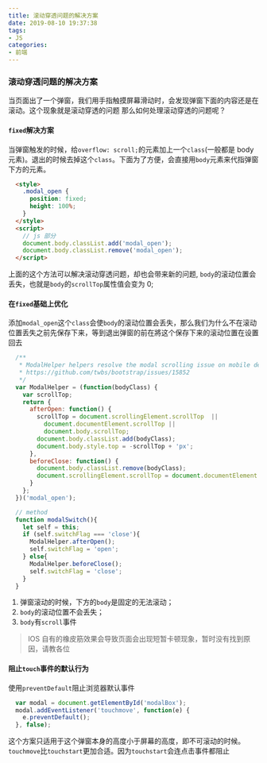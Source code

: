 ```yaml
---
title: 滚动穿透问题的解决方案
date: 2019-08-10 19:37:38
tags:
- JS
categories:
- 前端
---
```


### 滚动穿透问题的解决方案
当页面出了一个弹窗，我们用手指触摸屏幕滑动时，会发现弹窗下面的内容还是在滚动。这个现象就是滚动穿透的问题
那么如何处理滚动穿透的问题呢？

<!-- more -->

#### `fixed`解决方案
当弹窗触发的时候，给`overflow: scroll;`的元素加上一个`class`(一般都是 body 元素)。退出的时候去掉这个`class`。下面为了方便，会直接用`body`元素来代指弹窗下方的元素。
```html
  <style>
    .modal_open {
      position: fixed;
      height: 100%;
    }
  </style>
  <script>
    // js 部分
    document.body.classList.add('modal_open');
    document.body.classList.remove('modal_open');
  </script>
```
上面的这个方法可以解决滚动穿透问题，却也会带来新的问题, `body`的滚动位置会丢失，也就是`body`的`scrollTop`属性值会变为 0;

#### 在`fixed`基础上优化
添加`modal_open`这个`class`会使`body`的滚动位置会丢失，那么我们为什么不在滚动位置丢失之前先保存下来，等到退出弹窗的前在將这个保存下来的滚动位置在设置回去
```js
  /**
   * ModalHelper helpers resolve the modal scrolling issue on mobile devices
   * https://github.com/twbs/bootstrap/issues/15852
   */
  var ModalHelper = (function(bodyClass) {
    var scrollTop;
    return {
      afterOpen: function() {
        scrollTop = document.scrollingElement.scrollTop  ||
          document.documentElement.scrollTop || 
          document.body.scrollTop;
        document.body.classList.add(bodyClass);
        document.body.style.top = -scrollTop + 'px';
      },
      beforeClose: function() {
        document.body.classList.remove(bodyClass);
        document.scrollingElement.scrollTop = document.documentElement.scrollTop = document.body.scrollTop = scrollTop;
      }
    };
  })('modal_open');

  // method
  function modalSwitch(){
    let self = this;
    if (self.switchFlag === 'close'){
      ModalHelper.afterOpen();
      self.switchFlag = 'open';
    } else{
      ModalHelper.beforeClose();
      self.switchFlag = 'close';
    }
  }
```
1. 弹窗滚动的时候，下方的`body`是固定的无法滚动；
2. `body`的滚动位置不会丢失；
3. `body`有`scroll`事件

> IOS 自有的橡皮筋效果会导致页面会出现短暂卡顿现象，暂时没有找到原因，请教各位

#### 阻止`touch`事件的默认行为
使用`preventDefault`阻止浏览器默认事件
```js
  var modal = document.getElementById('modalBox');
  modal.addEventListener('touchmove', function(e) {
    e.preventDefault();
  }, false);
```
这个方案只适用于这个弹窗本身的高度小于屏幕的高度，即不可滚动的时候。`touchmove`比`touchstart`更加合适。因为`touchstart`会连点击事件都阻止